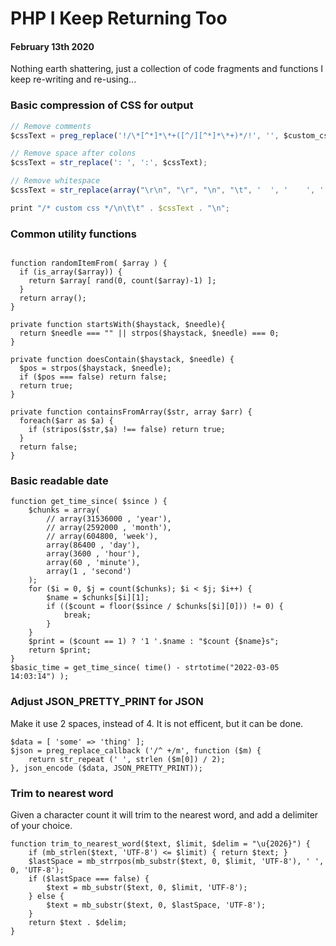 # PHP I Keep Returning Too
#### February 13th 2020

Nothing earth shattering, just a collection of code fragments and functions I keep re-writing and re-using...

### Basic compression of CSS for output 
```javascript
// Remove comments
$cssText = preg_replace('!/\*[^*]*\*+([^/][^*]*\*+)*/!', '', $custom_css_field);

// Remove space after colons
$cssText = str_replace(': ', ':', $cssText);

// Remove whitespace
$cssText = str_replace(array("\r\n", "\r", "\n", "\t", '  ', '    ', '    '), '', $cssText);

print "/* custom css */\n\t\t" . $cssText . "\n";

```

### Common utility functions
```

function randomItemFrom( $array ) {
  if (is_array($array)) {
    return $array[ rand(0, count($array)-1) ];
  }
  return array();
}

private function startsWith($haystack, $needle){
  return $needle === "" || strpos($haystack, $needle) === 0;
}

private function doesContain($haystack, $needle) {
  $pos = strpos($haystack, $needle);
  if ($pos === false) return false;
  return true;
}

private function containsFromArray($str, array $arr) {
  foreach($arr as $a) {
    if (stripos($str,$a) !== false) return true;
  }
  return false;
}
```

### Basic readable date
```
function get_time_since( $since ) {
    $chunks = array(
        // array(31536000 , 'year'),
        // array(2592000 , 'month'),
        // array(604800, 'week'),
        array(86400 , 'day'),
        array(3600 , 'hour'),
        array(60 , 'minute'),
        array(1 , 'second')
    );
    for ($i = 0, $j = count($chunks); $i < $j; $i++) {
        $name = $chunks[$i][1];
        if (($count = floor($since / $chunks[$i][0])) != 0) {
            break;
        }
    }
    $print = ($count == 1) ? '1 '.$name : "$count {$name}s";
    return $print;
}
$basic_time = get_time_since( time() - strtotime("2022-03-05 14:03:14") );
```

### Adjust JSON_PRETTY_PRINT for JSON

Make it use 2 spaces, instead of 4. It is not efficent, but it can be done.

```
$data = [ 'some' => 'thing' ];
$json = preg_replace_callback ('/^ +/m', function ($m) {
    return str_repeat (' ', strlen ($m[0]) / 2);
}, json_encode ($data, JSON_PRETTY_PRINT));
```

### Trim to nearest word

Given a character count it will trim to the nearest word, and add a delimiter of your choice.

```
function trim_to_nearest_word($text, $limit, $delim = "\u{2026}") {
	if (mb_strlen($text, 'UTF-8') <= $limit) { return $text; }
	$lastSpace = mb_strrpos(mb_substr($text, 0, $limit, 'UTF-8'), ' ', 0, 'UTF-8');
	if ($lastSpace === false) {
		$text = mb_substr($text, 0, $limit, 'UTF-8');
	} else {
		$text = mb_substr($text, 0, $lastSpace, 'UTF-8');
	}
	return $text . $delim;
}
```
